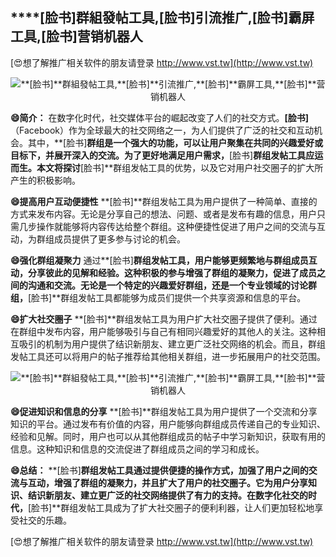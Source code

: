 ## ****[脸书]**群組發帖工具,**[脸书]**引流推广,**[脸书]**霸屏工具,**[脸书]**营销机器人**

[😍想了解推广相关软件的朋友请登录 http://www.vst.tw](http://www.vst.tw)

 <center><img src="https://vst.tw/MP4/tuiguang/png/6.png" alt="**[脸书]**群組發帖工具,**[脸书]**引流推广,**[脸书]**霸屏工具,**[脸书]**营销机器人"></center>

**😄简介：**
在数字化时代，社交媒体平台的崛起改变了人们的社交方式。**[脸书]**（Facebook）作为全球最大的社交网络之一，为人们提供了广泛的社交和互动机会。其中，**[脸书]**群组是一个强大的功能，可以让用户聚集在共同的兴趣爱好或目标下，并展开深入的交流。为了更好地满足用户需求，**[脸书]**群组发帖工具应运而生。本文将探讨**[脸书]**群组发帖工具的优势，以及它对用户社交圈子的扩大所产生的积极影响。

**😄提高用户互动便捷性**
**[脸书]**群组发帖工具为用户提供了一种简单、直接的方式来发布内容。无论是分享自己的想法、问题、或者是发布有趣的信息，用户只需几步操作就能够将内容传达给整个群组。这种便捷性促进了用户之间的交流与互动，为群组成员提供了更多参与讨论的机会。

**😄强化群组凝聚力**
通过**[脸书]**群组发帖工具，用户能够更频繁地与群组成员互动，分享彼此的见解和经验。这种积极的参与增强了群组的凝聚力，促进了成员之间的沟通和交流。无论是一个特定的兴趣爱好群组，还是一个专业领域的讨论群组，**[脸书]**群组发帖工具都能够为成员们提供一个共享资源和信息的平台。

**😄扩大社交圈子**
**[脸书]**群组发帖工具为用户扩大社交圈子提供了便利。通过在群组中发布内容，用户能够吸引与自己有相同兴趣爱好的其他人的关注。这种相互吸引的机制为用户提供了结识新朋友、建立更广泛社交网络的机会。而且，群组发帖工具还可以将用户的帖子推荐给其他相关群组，进一步拓展用户的社交范围。

 <center><img src="https://vst.tw/MP4/tuiguang/png/6.png" alt="**[脸书]**群組發帖工具,**[脸书]**引流推广,**[脸书]**霸屏工具,**[脸书]**营销机器人"></center>

**😄促进知识和信息的分享**
**[脸书]**群组发帖工具为用户提供了一个交流和分享知识的平台。通过发布有价值的内容，用户能够向群组成员传递自己的专业知识、经验和见解。同时，用户也可以从其他群组成员的帖子中学习新知识，获取有用的信息。这种知识和信息的交流促进了群组成员之间的学习和成长。

**😄总结：**
**[脸书]**群组发帖工具通过提供便捷的操作方式，加强了用户之间的交流与互动，增强了群组的凝聚力，并且扩大了用户的社交圈子。它为用户分享知识、结识新朋友、建立更广泛的社交网络提供了有力的支持。在数字化社交的时代，**[脸书]**群组发帖工具成为了扩大社交圈子的便利利器，让人们更加轻松地享受社交的乐趣。

[😍想了解推广相关软件的朋友请登录 http://www.vst.tw](http://www.vst.tw)



